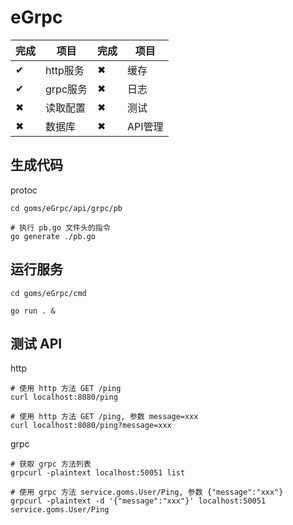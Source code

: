 # eGrpc

完成| 项目    |完成| 项目
---|---------|---|-------
 ✔ | http服务| ✖ | 缓存
 ✔ | grpc服务| ✖ | 日志
 ✖ | 读取配置| ✖ | 测试
 ✖ | 数据库  | ✖ | API管理

## 生成代码

protoc
```
cd goms/eGrpc/api/grpc/pb

# 执行 pb.go 文件头的指令
go generate ./pb.go 
```

## 运行服务

```
cd goms/eGrpc/cmd

go run . & 
```

## 测试 API

http
```
# 使用 http 方法 GET /ping
curl localhost:8080/ping

# 使用 http 方法 GET /ping, 参数 message=xxx
curl localhost:8080/ping?message=xxx
```

grpc
```
# 获取 grpc 方法列表
grpcurl -plaintext localhost:50051 list

# 使用 grpc 方法 service.goms.User/Ping, 参数 {"message":"xxx"}
grpcurl -plaintext -d '{"message":"xxx"}' localhost:50051 service.goms.User/Ping 
```
